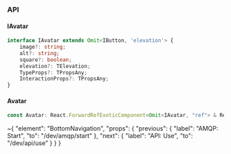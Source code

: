 

### API

#### IAvatar

```ts
interface IAvatar extends Omit<IButton, 'elevation'> {
    image?: string;
    alt?: string;
    square?: boolean;
    elevation?: TElevation;
    TypeProps?: TPropsAny;
    InteractionProps?: TPropsAny;
}
```

#### Avatar

```ts
const Avatar: React.ForwardRefExoticComponent<Omit<IAvatar, "ref"> & React.RefAttributes<unknown>>;
```


~{
  "element": "BottomNavigation",
  "props": {
    "previous": {
      "label": "AMQP: Start",
      "to": "/dev/amqp/start"
    },
    "next": {
      "label": "API: Use",
      "to": "/dev/api/use"
    }
  }
}
